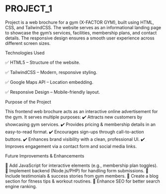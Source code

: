 # PROJECT_1
Project is a web brochure for a gym (X-FACTOR GYM), built using HTML, CSS, and TailwindCSS. The website serves as an informational landing page to showcase the gym’s services, facilities, membership plans, and contact details. The responsive design ensures a smooth user experience across different screen sizes.

Technologies Used

✅ HTML5 – Structure of the website.

✅ TailwindCSS – Modern, responsive styling.

✅ Google Maps API – Location embedding.

✅ Responsive Design – Mobile-friendly layout.

Purpose of the Project

This frontend web brochure acts as an interactive online advertisement for the gym. It serves multiple purposes:
✔️ Attracts new customers by showcasing gym services.
✔️ Provides pricing & membership details in an easy-to-read format.
✔️ Encourages sign-ups through call-to-action buttons.
✔️ Enhances brand visibility with a clean, professional UI.
✔️ Improves engagement via a contact form and social media links.

Future Improvements & Enhancements

🔹 Add JavaScript for interactive elements (e.g., membership plan toggles).
🔹 Implement backend (Node.js/PHP) for handling form submissions.
🔹 Include testimonials & success stories from gym members.
🔹 Create a blog section for fitness tips & workout routines.
🔹 Enhance SEO for better search engine ranking.
